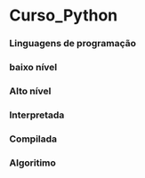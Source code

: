 # Curso_Python

### Linguagens de programação
### baixo nível
### Alto nível
### Interpretada
### Compilada
### Algoritimo

